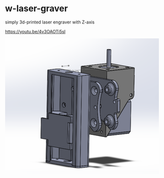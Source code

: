 # w-laser-graver
simply 3d-printed laser engraver with Z-axis

https://youtu.be/4v3OAOTi5sI

![3d printed z axis](https://github.com/whoim2/w-laser-graver/raw/main/Screenshot_2.png)

